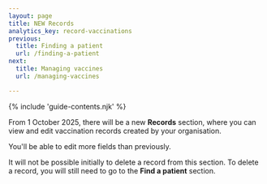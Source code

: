 ```yaml
---
layout: page
title: NEW Records
analytics_key: record-vaccinations
previous:
  title: Finding a patient
  url: /finding-a-patient
next:
  title: Managing vaccines
  url: /managing-vaccines

---
```


{% include 'guide-contents.njk' %}

From 1 October 2025, there will be a new **Records** section, where you can view and edit vaccination records created by your organisation.  

You'll be able to edit more fields than previously.  

It will not be possible initially to delete a record from this section. To delete a record, you will still need to go to the **Find a patient** section. 

